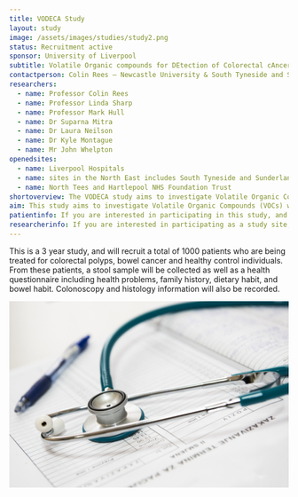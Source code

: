 ```yaml
---
title: VODECA Study
layout: study
image: /assets/images/studies/study2.png
status: Recruitment active
sponsor: University of Liverpool
subtitle: Volatile Organic compounds for DEtection of Colorectal cAncer
contactperson: Colin Rees – Newcastle University & South Tyneside and Sunderland NHS Trust
researchers: 
  - name: Professor Colin Rees
  - name: Professor Linda Sharp
  - name: Professor Mark Hull
  - name: Dr Suparna Mitra
  - name: Dr Laura Neilson
  - name: Dr Kyle Montague
  - name: Mr John Whelpton 
openedsites: 
  - name: Liverpool Hospitals
  - name: sites in the North East includes South Tyneside and Sunderland NHS Foundation Trust
  - name: North Tees and Hartlepool NHS Foundation Trust 
shortoverview: The VODECA study aims to investigate Volatile Organic Compounds (VOCs) which are associated with adenomas (pre-cancerous polyps) and early bowel cancer to improve detection of adenomas and bowel. 
aim: This study aims to investigate Volatile Organic Compounds (VOCs) which are associated with adenomas (pre-cancerous polyps) and early bowel cancer to improve detection of adenomas and bowel cancer.
patientinfo: If you are interested in participating in this study, and the study is open at your site please contact a member of your local research team.
researcherinfo: If you are interested in participating as a study site, please contact a member of the study team. 
---
```


This is a 3 year study, and will recruit a total of 1000 patients who are being treated for colorectal polyps, bowel cancer and healthy control individuals. From these patients, a stool sample will be collected as well as a health questionnaire including health problems, family history, dietary habit, and bowel habit. Colonoscopy and histology information will also be recorded.  


![Sample photo](/assets/images/studies/samples3.jpg)